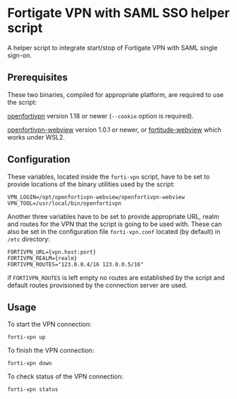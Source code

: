 # Fortigate VPN with SAML SSO helper script

A helper script to integrate start/stop of Fortigate VPN with SAML single sign-on.

## Prerequisites

These two binaries, compiled for appropriate platform, are required to use the script:

[openfortivpn](https://github.com/adrienverge/openfortivpn) version 1.18 or newer (`--cookie` option is required).

[openfortivpn-webview](https://github.com/gm-vm/openfortivpn-webview) version 1.0.1 or newer, or [fortitude-webview](https://github.com/PolyMeilex/fortitude-webview) which works under WSL2.

## Configuration

These variables, located inside the `forti-vpn` script, have to be set to provide locations of the binary utilities used by the script:

```shell
VPN_LOGIN=/opt/openfortivpn-webview/openfortivpn-webview
VPN_TOOL=/usr/local/bin/openfortivpn
```

Another three variables have to be set to provide appropriate URL, realm and routes for the VPN that the script is going to be used with. These can also be set in the configuration file `forti-vpn.conf` located (by default) in `/etc` directory:

```shell
FORTIVPN_URL={vpn.host:port}
FORTIVPN_REALM={realm}
FORTIVPN_ROUTES="123.0.0.4/16 123.0.0.5/16"
```

if `FORTIVPN_ROUTES` is left empty no routes are established by the script and default routes provisioned by the connection server are used.

## Usage

To start the VPN connection:

```shell
forti-vpn up
```

To finish the VPN connection:

```shell
forti-vpn down
```

To check status of the VPN connection:

```shell
forti-vpn status
```

